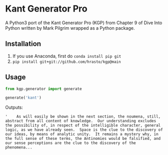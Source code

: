 # Kant Generator Pro

A Python3 port of the Kant Generator Pro (KGP) from Chapter 9 of Dive Into Python written by Mark Pilgrim wrapped as a Python package. 

## Installation

1. If you use Anaconda, first do `conda install pip git`
2. `pip install git+git://github.com/hrasto/kgp@main`

## Usage

```python
from kgp.generator import generate

generate('kant')
```

Outputs: 
```
'    As will easily be shown in the next section, the noumena, still, abstract from all content of knowledge.  Our understanding excludes the possibility of, in respect of the intelligible character, general logic, as we have already seen.  Space is the clue to the discovery of our ideas, by means of analytic unity.  It remains a mystery why, in the full sense of these terms, the Antinomies would be falsified, and our sense perceptions are the clue to the discovery of the phenomena...
```

